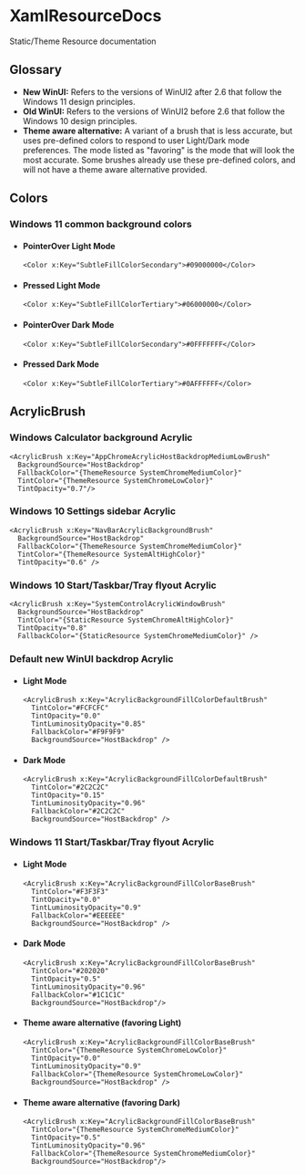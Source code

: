 # XamlResourceDocs
Static/Theme Resource documentation

## Glossary

* __New WinUI:__ Refers to the versions of WinUI2 after 2.6 that follow the Windows 11 design principles.
* __Old WinUI:__ Refers to the versions of WinUI2 before 2.6 that follow the Windows 10 design principles.
* __Theme aware alternative:__ A variant of a brush that is less accurate, but uses pre-defined colors to respond to user Light/Dark mode preferences. The mode listed as "favoring" is the mode that will look the most accurate. Some brushes already use these pre-defined colors, and will not have a theme aware alternative provided.

## Colors

### Windows 11 common background colors

- #### PointerOver Light Mode

  ```xaml
  <Color x:Key="SubtleFillColorSecondary">#09000000</Color>
  ```

- #### Pressed Light Mode

  ```xaml
  <Color x:Key="SubtleFillColorTertiary">#06000000</Color>
  ```

- #### PointerOver Dark Mode

  ```xaml
  <Color x:Key="SubtleFillColorSecondary">#0FFFFFFF</Color>
  ```

- #### Pressed Dark Mode

  ```xaml
  <Color x:Key="SubtleFillColorTertiary">#0AFFFFFF</Color>
  ```

## AcrylicBrush

### Windows Calculator background Acrylic

```xaml
<AcrylicBrush x:Key="AppChromeAcrylicHostBackdropMediumLowBrush"
  BackgroundSource="HostBackdrop"
  FallbackColor="{ThemeResource SystemChromeMediumColor}"
  TintColor="{ThemeResource SystemChromeLowColor}"
  TintOpacity="0.7"/>
```

### Windows 10 Settings sidebar Acrylic

```xaml
<AcrylicBrush x:Key="NavBarAcrylicBackgroundBrush"
  BackgroundSource="HostBackdrop"
  FallbackColor="{ThemeResource SystemChromeMediumColor}"
  TintColor="{ThemeResource SystemAltHighColor}"
  TintOpacity="0.6" />
```

### Windows 10 Start/Taskbar/Tray flyout Acrylic

```xaml
<AcrylicBrush x:Key="SystemControlAcrylicWindowBrush"
  BackgroundSource="HostBackdrop"
  TintColor="{StaticResource SystemChromeAltHighColor}"
  TintOpacity="0.8"
  FallbackColor="{StaticResource SystemChromeMediumColor}" />
```

### Default new WinUI backdrop Acrylic

- #### Light Mode

  ```xaml
  <AcrylicBrush x:Key="AcrylicBackgroundFillColorDefaultBrush"
    TintColor="#FCFCFC"
    TintOpacity="0.0"
    TintLuminosityOpacity="0.85"
    FallbackColor="#F9F9F9"
    BackgroundSource="HostBackdrop" />
  ```

- #### Dark Mode

  ```xaml
  <AcrylicBrush x:Key="AcrylicBackgroundFillColorDefaultBrush"
    TintColor="#2C2C2C"
    TintOpacity="0.15"
    TintLuminosityOpacity="0.96"
    FallbackColor="#2C2C2C"
    BackgroundSource="HostBackdrop" />
  ```

### Windows 11 Start/Taskbar/Tray flyout Acrylic

- #### Light Mode

  ```xaml
  <AcrylicBrush x:Key="AcrylicBackgroundFillColorBaseBrush"
    TintColor="#F3F3F3"
    TintOpacity="0.0"
    TintLuminosityOpacity="0.9"
    FallbackColor="#EEEEEE"
    BackgroundSource="HostBackdrop" />
  ```

- #### Dark Mode

  ```xaml
  <AcrylicBrush x:Key="AcrylicBackgroundFillColorBaseBrush"
    TintColor="#202020"
    TintOpacity="0.5"
    TintLuminosityOpacity="0.96"
    FallbackColor="#1C1C1C"
    BackgroundSource="HostBackdrop"/>
  ```
  
- #### Theme aware alternative (favoring Light)

  ```xaml
  <AcrylicBrush x:Key="AcrylicBackgroundFillColorBaseBrush"
    TintColor="{ThemeResource SystemChromeLowColor}"
    TintOpacity="0.0"
    TintLuminosityOpacity="0.9"
    FallbackColor="{ThemeResource SystemChromeLowColor}"
    BackgroundSource="HostBackdrop" />
  ```

- #### Theme aware alternative (favoring Dark)

  ```xaml
  <AcrylicBrush x:Key="AcrylicBackgroundFillColorBaseBrush"
    TintColor="{ThemeResource SystemChromeMediumColor}"
    TintOpacity="0.5"
    TintLuminosityOpacity="0.96"
    FallbackColor="{ThemeResource SystemChromeMediumColor}"
    BackgroundSource="HostBackdrop"/>
  ```
